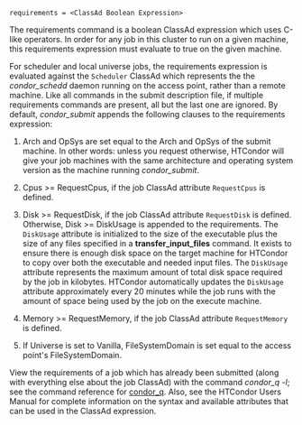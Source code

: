     requirements = <ClassAd Boolean Expression>

The requirements command is a boolean ClassAd expression which uses
C-like operators. In order for any job in this cluster to run on a given
machine, this requirements expression must evaluate to true on the given
machine.

For scheduler and local universe jobs, the requirements expression is
evaluated against the `Scheduler` ClassAd which represents the the
*condor_schedd* daemon running on the access point, rather than a remote
machine. Like all commands in the submit description file, if multiple
requirements commands are present, all but the last one are ignored. By
default, *condor_submit* appends the following clauses to the
requirements expression:

1.  Arch and OpSys are set equal to the Arch and OpSys of the submit
    machine. In other words: unless you request otherwise, HTCondor will
    give your job machines with the same architecture and operating
    system version as the machine running *condor_submit*.

2.  Cpus \>= RequestCpus, if the job ClassAd attribute `RequestCpus` is
    defined.

3.  Disk \>= RequestDisk, if the job ClassAd attribute `RequestDisk` is
    defined. Otherwise, Disk \>= DiskUsage is appended to the
    requirements. The `DiskUsage` attribute is initialized to the size
    of the executable plus the size of any files specified in a
    **transfer_input_files** command. It exists to ensure there is
    enough disk space on the target machine for HTCondor to copy over
    both the executable and needed input files. The `DiskUsage`
    attribute represents the maximum amount of total disk space required
    by the job in kilobytes. HTCondor automatically updates the
    `DiskUsage` attribute approximately every 20 minutes while the job
    runs with the amount of space being used by the job on the execute
    machine.

4.  Memory \>= RequestMemory, if the job ClassAd attribute
    `RequestMemory` is defined.

5.  If Universe is set to Vanilla, FileSystemDomain is set equal to the
    access point's FileSystemDomain.

View the requirements of a job which has already been submitted (along
with everything else about the job ClassAd) with the command *condor_q
-l*; see the command reference for [condor_q](https://htcondor.readthedocs.io/en/latest/man-pages/condor_q.html). Also, see
the HTCondor Users Manual for complete information on the syntax and
available attributes that can be used in the ClassAd expression.
